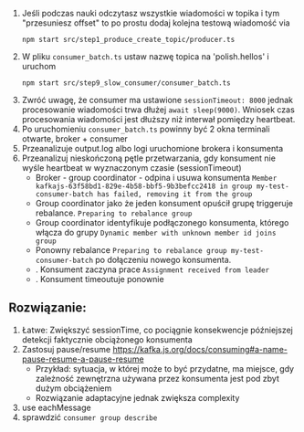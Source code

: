 1. Jeśli podczas nauki odczytasz wszystkie wiadomości w topika i tym "przesuniesz offset" to po prostu dodaj kolejna testową wiadomość via
   ```shell
   npm start src/step1_produce_create_topic/producer.ts
   ```
2. W pliku `consumer_batch.ts` ustaw nazwę topica na 'polish.hellos' i uruchom
   ```shell
   npm start src/step9_slow_consumer/consumer_batch.ts
   ```
3. Zwróć uwagę, że consumer ma ustawione `sessionTimeout: 8000` jednak procesowanie wiadomości trwa dłużej
   `await sleep(9000)`. Wniosek czas procesowania wiadomości jest dłuższy niż interwał pomiędzy heartbeat.
4. Po uruchomieniu `consumer_batch.ts` powinny być 2 okna terminali otwarte, broker + consumer
5. Przeanalizuje output.log albo logi uruchomione brokera i konsumenta
6. Przeanalizuj nieskończoną pętle przetwarzania, gdy konsument nie wyśle heartbeat w wyznaczonym czasie (sessionTimeout)
   -  Broker - group coordinator - odpina i usuwa konsumenta `Member kafkajs-63f58bd1-829e-4b58-bbf5-9b3befcc2418 in group my-test-consumer-batch has failed, removing it from the group`
   -  Group coordinator jako że jeden konsument opuścił grupę triggeruje rebalance. `Preparing to rebalance group`
   -  Group coordinator identyfikuje podłączonego konsumenta, którego włącza do grupy `Dynamic member with unknown member id joins group`
   -  Ponowny rebalance `Preparing to rebalance group my-test-consumer-batch` po dołączeniu nowego konsumenta.
   - . Konsument zaczyna prace `Assignment received from leader`
   - . Konsument timeoutuje ponownie

## Rozwiązanie:
1. Łatwe: Zwiększyć sessionTime, co pociągnie konsekwencje późniejszej detekcji faktycznie obciążonego konsumenta
2. Zastosuj pause/resume https://kafka.js.org/docs/consuming#a-name-pause-resume-a-pause-resume
   - Przykład: sytuacja, w której może to być przydatne, ma miejsce, gdy zależność zewnętrzna używana przez konsumenta jest pod zbyt dużym obciążeniem
   - Rozwiązanie adaptacyjne jednak zwiększa complexity
5. use eachMessage
6. sprawdzić `consumer group describe`
